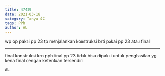 ```yaml
---
title: 47489
date: 2021-03-18
category: Tanya-SC
tags: PPh
author: AL
---
```


wp op pakai pp 23 tp menjalankan konstruksi brti pakai pp 23 atau final

---

final konstruksi krn pph final pp 23 tidak bisa dipakai untuk penghasilan yg kena final dengan ketentuan tersendiri

`AL`
